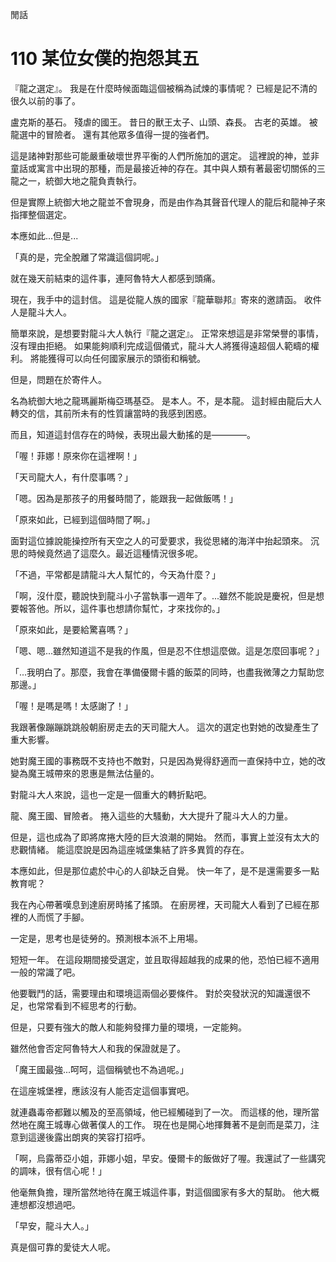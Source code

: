 閒話

# 110 某位女僕的抱怨其五

『龍之選定』。
我是在什麼時候面臨這個被稱為試煉的事情呢？
已經是記不清的很久以前的事了。

盧克斯的基石。
殘虐的國王。
昔日的獸王太子、山頭、森長。
古老的英雄。
被龍選中的冒險者。
還有其他眾多值得一提的強者們。

這是諸神對那些可能嚴重破壞世界平衡的人們所施加的選定。
這裡說的神，並非童話或寓言中出現的那種，而是最接近神的存在。其中與人類有著最密切關係的三龍之一，統御大地之龍負責執行。

但是實際上統御大地之龍並不會現身，而是由作為其聲音代理人的龍后和龍神子來指揮整個選定。

本應如此...但是...

「真的是，完全脫離了常識這個詞呢。」

就在幾天前結束的這件事，連阿魯特大人都感到頭痛。

現在，我手中的這封信。
這是從龍人族的國家『龍華聯邦』寄來的邀請函。
收件人是龍斗大人。

簡單來說，是想要對龍斗大人執行『龍之選定』。
正常來想這是非常榮譽的事情，沒有理由拒絕。
如果能夠順利完成這個儀式，龍斗大人將獲得遠超個人範疇的權利。
將能獲得可以向任何國家展示的頭銜和稱號。

但是，問題在於寄件人。

名為統御大地之龍瑪麗斯梅亞瑪基亞。
是本人。不，是本龍。
這封經由龍后大人轉交的信，其前所未有的性質讓當時的我感到困惑。

而且，知道這封信存在的時候，表現出最大動搖的是————。

「喔！菲娜！原來你在這裡啊！」

「天司龍大人，有什麼事嗎？」

「嗯。因為是那孩子的用餐時間了，能跟我一起做飯嗎！」

「原來如此，已經到這個時間了啊。」

面對這位據說能操控所有天空之人的可愛要求，我從思緒的海洋中抬起頭來。
沉思的時候竟然過了這麼久。最近這種情況很多呢。

「不過，平常都是請龍斗大人幫忙的，今天為什麼？」

「啊，沒什麼，聽說快到龍斗小子當執事一週年了。...雖然不能說是慶祝，但是想要報答他。所以，這件事也想請你幫忙，才來找你的。」

「原來如此，是要給驚喜嗎？」

「嗯、嗯...雖然知道這不是我的作風，但是忍不住想這麼做。這是怎麼回事呢？」

「...我明白了。那麼，我會在準備優爾卡醬的飯菜的同時，也盡我微薄之力幫助您那邊。」

「喔！是嗎是嗎！太感謝了！」

我跟著像蹦蹦跳跳般朝廚房走去的天司龍大人。
這次的選定也對她的改變產生了重大影響。

她對魔王國的事務既不支持也不敵對，只是因為覺得舒適而一直保持中立，她的改變為魔王城帶來的恩惠是無法估量的。

對龍斗大人來說，這也一定是一個重大的轉折點吧。

龍、魔王國、冒險者。
捲入這些的大騷動，大大提升了龍斗大人的力量。

但是，這也成為了即將席捲大陸的巨大浪潮的開始。
然而，事實上並沒有太大的悲觀情緒。
能這麼說是因為這座城堡集結了許多異質的存在。

本應如此，但是那位處於中心的人卻缺乏自覺。
快一年了，是不是還需要多一點教育呢？

我在內心帶著嘆息到達廚房時搖了搖頭。
在廚房裡，天司龍大人看到了已經在那裡的人而慌了手腳。

一定是，思考也是徒勞的。預測根本派不上用場。

短短一年。
在這段期間接受選定，並且取得超越我的成果的他，恐怕已經不適用一般的常識了吧。

他要戰鬥的話，需要理由和環境這兩個必要條件。
對於突發狀況的知識還很不足，也常常看到不經思考的行動。

但是，只要有強大的敵人和能夠發揮力量的環境，一定能夠。

雖然他會否定阿魯特大人和我的保證就是了。

「魔王國最強...呵呵，這個稱號也不為過呢。」

在這座城堡裡，應該沒有人能否定這個事實吧。

就連蟲毒帝都難以觸及的至高領域，他已經觸碰到了一次。
而這樣的他，理所當然地在魔王城專心做著僕人的工作。
現在也是開心地揮舞著不是劍而是菜刀，注意到這邊後露出朗爽的笑容打招呼。

「啊，烏露蒂亞小姐，菲娜小姐，早安。優爾卡的飯做好了喔。我還試了一些講究的調味，很有信心呢！」

他毫無負擔，理所當然地待在魔王城這件事，對這個國家有多大的幫助。
他大概連想都沒想過吧。

「早安，龍斗大人。」

真是個可靠的愛徒大人呢。
